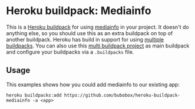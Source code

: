 # Heroku buildpack: Mediainfo
This is a [Heroku buildpack](http://devcenter.heroku.com/articles/buildpacks) for using [mediainfo](https://mediaarea.net/en/MediaInfo) in your project.
It doesn't do anything else, so you should use this as an extra buildpack on top of another buildpack. Heroku has build in support for using [multiple buildpacks](https://devcenter.heroku.com/articles/using-multiple-buildpacks-for-an-app). You can also use this [multi buildpack project](https://devcenter.heroku.com/articles/using-multiple-buildpacks-for-an-app) as main buildpack and configure your buildpacks via a `.buildpacks` file.

## Usage
This examples shows how you could add mediainfo to our existing app:

```
heroku buildpacks:add https://github.com/bubobox/heroku-buildpack-mediainfo -a <app>
```

